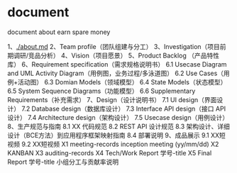 # document
document about earn spare money

1、[./about.md](About（项目概况）)
2、Team profile（团队组建与分工）
3、Investigation（项目前期调研/竞品分析）
4、Vision（项目愿景）
5、Product Backlog （产品特性库）
6、Requirement specification（需求规格说明书）
6.1 Usecase Diagram and UML Activity Diagram（用例图，业务过程/多泳道图）
6.2 Use Cases（用例+活动图）
6.3 Domian Models（领域模型）
6.4 State Models（状态模型）
6.5 System Sequence Diagrams（功能模型）
6.6 Supplementary Requirements（补充需求）
7、Design（设计说明书）
7.1 UI design（界面设计）
7.2 Database design（数据库设计）
7.3 Interface API design（接口 API 设计）
7.4 Architecture design（架构设计）
7.5 Usecase design（用例设计）
8、生产规范与指南
8.1 XX 代码规范
8.2 REST API 设计规范
8.3 架构设计、详细设计（BCE方法）到应用程序框架映射指南
8.4 部署说明
9、成品展示
9.1 XX短视频
9.2 XX短视频
X1 meeting-records
inception meeting (yy/mm/dd)
X2 KANBAN
X3 auditing-records
X4 Tech/Work Report
学号-title
X5 Final Report
学号-title
小组分工与贡献率说明
